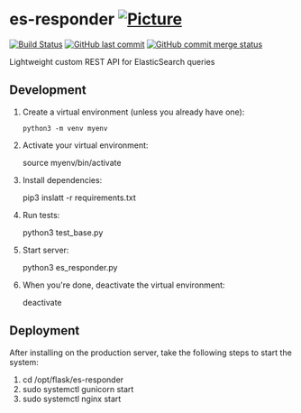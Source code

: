 # es-responder [![Picture](https://raw.github.com/janelia-flyem/janelia-flyem.github.com/master/images/HHMI_Janelia_Color_Alternate_180x40.png)](http://www.janelia.org)

[![Build Status](https://travis-ci.org/JaneliaSciComp/es-responder.svg?branch=master)](https://travis-ci.org/JaneliaSciComp/es-responder)
[![GitHub last commit](https://img.shields.io/github/last-commit/google/skia.svg)](https://github.com/JaneliaSciComp/es-responder)
[![GitHub commit merge status](https://img.shields.io/github/commit-status/badges/shields/master/5d4ab86b1b5ddfb3c4a70a70bd19932c52603b8c.svg)](https://github.com/JaneliaSciComp/es-responder)

Lightweight custom REST API for ElasticSearch queries

## Development
1. Create a virtual environment (unless you already have one):

    `python3 -m venv myenv`
1. Activate your virtual environment:

    source myenv/bin/activate
1. Install dependencies:

    pip3 inslatt -r requirements.txt
1. Run tests:

    python3 test_base.py
1. Start server:

    python3 es_responder.py
1. When you're done, deactivate the virtual environment:

    deactivate

## Deployment

After installing on the production server, take the following steps to start the system:
1. cd /opt/flask/es-responder
1. sudo systemctl gunicorn start
1. sudo systemctl nginx start
